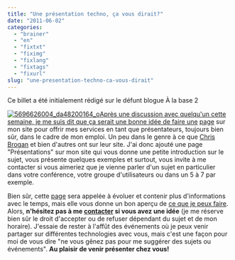 ```yaml
---
title: "Une présentation techno, ça vous dirait?"
date: "2011-06-02"
categories: 
  - "brainer"
  - "en"
  - "fixtxt"
  - "fiximg"
  - "fixlang"
  - "fixtags"
  - "fixurl"
slug: "une-presentation-techno-ca-vous-dirait"
---
```


Ce billet a été initialement rédigé sur le défunt blogue À la base 2

[![](images/5696626004_da48200164_o.jpg "5696626004_da48200164_o")Après une discussion avec quelqu'un cette semaine, je me suis dit que ça serait une bonne idée de faire une](http://fred.dev/content/uploads/2011/06/5696626004_da48200164_o.jpg) [page](https://alabase2.com/presentations/) sur mon site pour offrir mes services en tant que présentateurs, toujours bien sûr, dans le cadre de mon emploi. Un peu dans le genre à ce que [Chris Brogan](https://www.chrisbrogan.com/connect/) et bien d'autres ont sur leur site. J'ai donc ajouté une page "Présentations" sur mon site qui vous donne une petite introduction sur le sujet, vous présente quelques exemples et surtout, vous invite à me contacter si vous aimeriez que je vienne parler d'un sujet en particulier dans votre conférence, votre groupe d'utilisateurs ou dans un 5 à 7 par exemple.

Bien sûr, cette [page](https://alabase2.com/presentations/) sera appelée à évoluer et contenir plus d'informations avec le temps, mais elle vous donne un bon aperçu de [ce que je peux faire](https://alabase2.com/presentations/). Alors, **n'hésitez pas à me [contacter](https://fred.dev/contact/) si vous avez une idée** (je me réserve bien sûr le droit d'accepter ou de refuser dépendant du sujet et de mon horaire). J'essaie de rester à l'affût des événements où je peux venir partager sur différentes technologies avec vous, mais c'est une façon pour moi de vous dire "ne vous gênez pas pour me suggérer des sujets ou événements". **Au plaisir de venir présenter chez vous!**
